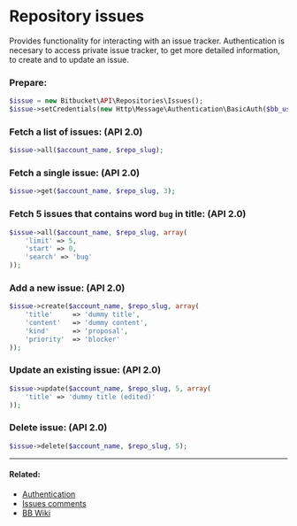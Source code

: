 # Repository issues

Provides functionality for interacting with an issue tracker. Authentication is necesary to access private issue tracker,
to get more detailed information, to create and to update an issue.

### Prepare:
```php
$issue = new Bitbucket\API\Repositories\Issues();
$issue->setCredentials(new Http\Message\Authentication\BasicAuth($bb_user, $bb_pass));
```

### Fetch a list of issues: (API 2.0)

```php
$issue->all($account_name, $repo_slug);
```

### Fetch a single issue: (API 2.0)

```php
$issue->get($account_name, $repo_slug, 3);
```

### Fetch 5 issues that contains word `bug` in title: (API 2.0)

```php
$issue->all($account_name, $repo_slug, array(
    'limit' => 5,
    'start' => 0,
    'search' => 'bug'
));
```

### Add a new issue: (API 2.0)

```php
$issue->create($account_name, $repo_slug, array(
    'title'     => 'dummy title',
    'content'   => 'dummy content',
    'kind'      => 'proposal',
    'priority'  => 'blocker'
));
```

### Update an existing issue: (API 2.0)

```php
$issue->update($account_name, $repo_slug, 5, array(
    'title' => 'dummy title (edited)'
));
```

### Delete issue: (API 2.0)

```php
$issue->delete($account_name, $repo_slug, 5);
```

----

#### Related:
  * [Authentication](../../examples/authentication.md)
  * [Issues comments](issues/comments.md)
  * [BB Wiki](https://confluence.atlassian.com/display/BITBUCKET/issues+Resource#issuesResource-Overview)
